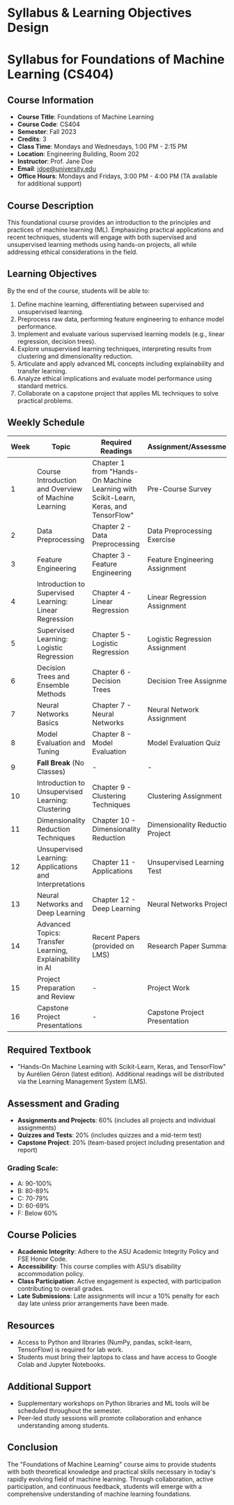 Syllabus & Learning Objectives Design
=====================================

# Syllabus for Foundations of Machine Learning (CS404)

## Course Information
- **Course Title**: Foundations of Machine Learning
- **Course Code**: CS404
- **Semester**: Fall 2023
- **Credits**: 3
- **Class Time**: Mondays and Wednesdays, 1:00 PM - 2:15 PM
- **Location**: Engineering Building, Room 202
- **Instructor**: Prof. Jane Doe
- **Email**: jdoe@university.edu
- **Office Hours**: Mondays and Fridays, 3:00 PM - 4:00 PM (TA available for additional support)

## Course Description
This foundational course provides an introduction to the principles and practices of machine learning (ML). Emphasizing practical applications and recent techniques, students will engage with both supervised and unsupervised learning methods using hands-on projects, all while addressing ethical considerations in the field.

## Learning Objectives
By the end of the course, students will be able to:
1. Define machine learning, differentiating between supervised and unsupervised learning.
2. Preprocess raw data, performing feature engineering to enhance model performance.
3. Implement and evaluate various supervised learning models (e.g., linear regression, decision trees).
4. Explore unsupervised learning techniques, interpreting results from clustering and dimensionality reduction.
5. Articulate and apply advanced ML concepts including explainability and transfer learning.
6. Analyze ethical implications and evaluate model performance using standard metrics.
7. Collaborate on a capstone project that applies ML techniques to solve practical problems.

## Weekly Schedule

| Week | Topic                                                        | Required Readings                        | Assignment/Assessment       |
|------|--------------------------------------------------------------|-----------------------------------------|-----------------------------|
| 1    | Course Introduction and Overview of Machine Learning         | Chapter 1 from "Hands-On Machine Learning with Scikit-Learn, Keras, and TensorFlow" | Pre-Course Survey           |
| 2    | Data Preprocessing                                           | Chapter 2 - Data Preprocessing         | Data Preprocessing Exercise  |
| 3    | Feature Engineering                                          | Chapter 3 - Feature Engineering         | Feature Engineering Assignment|
| 4    | Introduction to Supervised Learning: Linear Regression      | Chapter 4 - Linear Regression           | Linear Regression Assignment  |
| 5    | Supervised Learning: Logistic Regression                    | Chapter 5 - Logistic Regression         | Logistic Regression Assignment|
| 6    | Decision Trees and Ensemble Methods                         | Chapter 6 - Decision Trees              | Decision Tree Assignment      |
| 7    | Neural Networks Basics                                       | Chapter 7 - Neural Networks             | Neural Network Assignment     |
| 8    | Model Evaluation and Tuning                                  | Chapter 8 - Model Evaluation            | Model Evaluation Quiz         |
| 9    | **Fall Break** (No Classes)                                 | -                                       | -                           |
| 10   | Introduction to Unsupervised Learning: Clustering          | Chapter 9 - Clustering Techniques       | Clustering Assignment        |
| 11   | Dimensionality Reduction Techniques                          | Chapter 10 - Dimensionality Reduction   | Dimensionality Reduction Project   |
| 12   | Unsupervised Learning: Applications and Interpretations     | Chapter 11 - Applications               | Unsupervised Learning Test   |
| 13   | Neural Networks and Deep Learning                            | Chapter 12 - Deep Learning              | Neural Networks Project      |
| 14   | Advanced Topics: Transfer Learning, Explainability in AI    | Recent Papers (provided on LMS)       | Research Paper Summary       |
| 15   | Project Preparation and Review                               | -                                       | Project Work                |
| 16   | Capstone Project Presentations                               | -                                       | Capstone Project Presentation |

## Required Textbook
- "Hands-On Machine Learning with Scikit-Learn, Keras, and TensorFlow" by Aurélien Géron (latest edition). Additional readings will be distributed via the Learning Management System (LMS).

## Assessment and Grading
- **Assignments and Projects**: 60% (includes all projects and individual assignments)
- **Quizzes and Tests**: 20% (includes quizzes and a mid-term test)
- **Capstone Project**: 20% (team-based project including presentation and report)
  
### Grading Scale:
- A: 90-100%
- B: 80-89%
- C: 70-79%
- D: 60-69%
- F: Below 60%

## Course Policies
- **Academic Integrity**: Adhere to the ASU Academic Integrity Policy and FSE Honor Code.
- **Accessibility**: This course complies with ASU’s disability accommodation policy.
- **Class Participation**: Active engagement is expected, with participation contributing to overall grades.
- **Late Submissions**: Late assignments will incur a 10% penalty for each day late unless prior arrangements have been made.

## Resources
- Access to Python and libraries (NumPy, pandas, scikit-learn, TensorFlow) is required for lab work. 
- Students must bring their laptops to class and have access to Google Colab and Jupyter Notebooks.

## Additional Support
- Supplementary workshops on Python libraries and ML tools will be scheduled throughout the semester.
- Peer-led study sessions will promote collaboration and enhance understanding among students.

## Conclusion
The "Foundations of Machine Learning" course aims to provide students with both theoretical knowledge and practical skills necessary in today's rapidly evolving field of machine learning. Through collaboration, active participation, and continuous feedback, students will emerge with a comprehensive understanding of machine learning foundations.